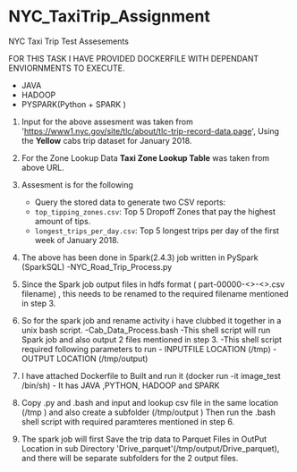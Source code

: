 # NYC_TaxiTrip_Assignment
NYC Taxi Trip Test Assesements

FOR THIS TASK I HAVE PROVIDED DOCKERFILE WITH DEPENDANT ENVIORNMENTS TO EXECUTE.
   - JAVA
   - HADOOP
   - PYSPARK(Python + SPARK )
   


1)  Input for the above assesment was taken from  'https://www1.nyc.gov/site/tlc/about/tlc-trip-record-data.page',
    Using the **Yellow** cabs trip dataset for January 2018.
    
2)  For the Zone Lookup Data **Taxi Zone Lookup Table** was taken from above URL.

3)  Assesment is for the following 
    - Query the stored data to generate two CSV reports:
    - `top_tipping_zones.csv`: Top 5 Dropoff Zones that pay the highest amount of tips.
    - `longest_trips_per_day.csv`: Top 5 longest trips per day of the first week of January 2018. 
    
4)  The above has been done in Spark(2.4.3) job written in PySpark (SparkSQL)
      -NYC_Road_Trip_Process.py

5)  Since the Spark job output files in hdfs format ( part-00000-<>-<>.csv filename) , this  needs to be renamed to the required filename mentioned in step 3. 

6)  So for the spark job and rename activity i have clubbed it together in a unix bash script.
      -Cab_Data_Process.bash
      -This shell script will run Spark job and also output 2 files mentioned in step 3.
      -This shell script required following parameters to run
                   - INPUTFILE LOCATION (/tmp)
                   - OUTPUT LOCATION (/tmp/output)
                   
7) I have attached Dockerfile to Built and run it (docker run -it image_test /bin/sh)
        -  It has JAVA ,PYTHON,  HADOOP and SPARK 

8)  Copy .py and .bash  and input and lookup csv file in the same location (/tmp ) and also create a subfolder (/tmp/output )
    Then run the .bash shell script with required paramteres mentioned in step 6.

9)  The spark job will first Save the trip data to Parquet Files in OutPut Location in sub Directory
      'Drive_parquet'(/tmp/output/Drive_parquet), and there will be separate subfolders for the 2 output files.                    
      
